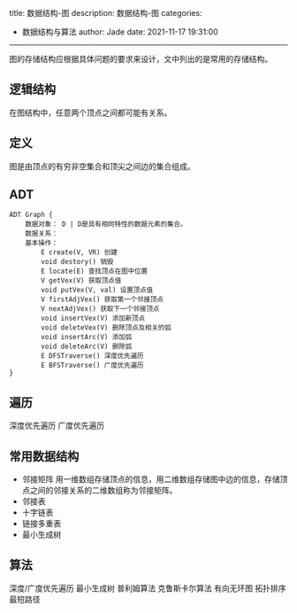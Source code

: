 title: 数据结构-图
description: 数据结构-图
categories:
  - 数据结构与算法
author: Jade
date: 2021-11-17 19:31:00
---

图的存储结构应根据具体问题的要求来设计，文中列出的是常用的存储结构。

## 逻辑结构
在图结构中，任意两个顶点之间都可能有关系。

## 定义
图是由顶点的有穷非空集合和顶尖之间边的集合组成。

## ADT
```
ADT Graph {
    数据对象： D | D是具有相同特性的数据元素的集合。
    数据关系：
    基本操作：
        E create(V, VR) 创建
        void destory() 销毁
        E locate(E) 查找顶点在图中位置
        V getVex(V) 获取顶点值
        void putVex(V, val) 设置顶点值
        V firstAdjVex() 获取第一个邻接顶点
        V nextAdjVex() 获取下一个邻接顶点
        void insertVex(V) 添加新顶点
        void deleteVex(V) 删除顶点及相关的弧
        void insertArc(V) 添加弧
        void deleteArc(V) 删除弧
        E DFSTraverse() 深度优先遍历
        E BFSTraverse() 广度优先遍历
}
```

## 遍历
深度优先遍历
广度优先遍历

## 常用数据结构
- 邻接矩阵
用一维数组存储顶点的信息，用二维数组存储图中边的信息，存储顶点之间的邻接关系的二维数组称为邻接矩阵。
- 邻接表
- 十字链表
- 链接多重表
- 最小生成树

## 算法
深度/广度优先遍历
最小生成树
    普利姆算法
    克鲁斯卡尔算法
有向无环图 拓扑排序
最短路径
